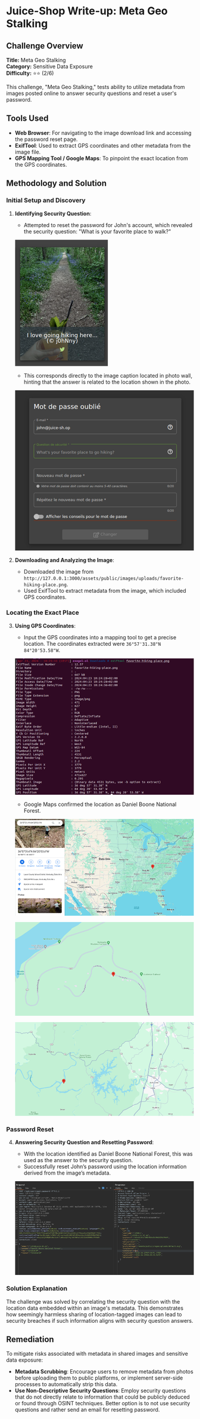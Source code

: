 # Juice-Shop Write-up: Meta Geo Stalking

## Challenge Overview

**Title:** Meta Geo Stalking\
**Category:** Sensitive Data Exposure\
**Difficulty:** ⭐⭐ (2/6)

This challenge, "Meta Geo Stalking," tests ability to utilize metadata from images posted online to answer security questions and reset a user's password. 

## Tools Used

- **Web Browser**: For navigating to the image download link and accessing the password reset page.
- **ExifTool**: Used to extract GPS coordinates and other metadata from the image file.
- **GPS Mapping Tool / Google Maps**: To pinpoint the exact location from the GPS coordinates.

## Methodology and Solution

### Initial Setup and Discovery

1. **Identifying Security Question**:
   - Attempted to reset the password for John's account, which revealed the security question: "What is your favorite place to walk?"

   ![reset question](../assets/difficulty2/meta_geostaking_1.png)

   - This corresponds directly to the image caption located in photo wall, hinting that the answer is related to the location shown in the photo.

   ![image from photo wall](../assets/difficulty2/meta_geostaking_2.png)

2. **Downloading and Analyzing the Image**:
   - Downloaded the image from `http://127.0.0.1:3000/assets/public/images/uploads/favorite-hiking-place.png`.
   - Used ExifTool to extract metadata from the image, which included GPS coordinates.

### Locating the Exact Place

3. **Using GPS Coordinates**:
   - Input the GPS coordinates into a mapping tool to get a precise location. The coordinates extracted were `36°57'31.38"N 84°20'53.58"W`.

   ![gps](../assets/difficulty2/meta_geostaking_3.png)

   - Google Maps confirmed the location as Daniel Boone National Forest.

   ![localisation zoom 3](../assets/difficulty2/meta_geostaking_4.png)

   ![localisation zoom 2](../assets/difficulty2/meta_geostaking_5.png)

   ![localisation zoom 1](../assets/difficulty2/meta_geostaking_6.png)

### Password Reset

4. **Answering Security Question and Resetting Password**:
   - With the location identified as Daniel Boone National Forest, this was used as the answer to the security question.
   - Successfully reset John’s password using the location information derived from the image’s metadata.

   ![request to reset](../assets/difficulty2/meta_geostaking_7.png)

### Solution Explanation

The challenge was solved by correlating the security question with the location data embedded within an image's metadata. This demonstrates how seemingly harmless sharing of location-tagged images can lead to security breaches if such information aligns with security question answers.

## Remediation

To mitigate risks associated with metadata in shared images and sensitive data exposure:

- **Metadata Scrubbing**: Encourage users to remove metadata from photos before uploading them to public platforms, or implement server-side processes to automatically strip this data.
- **Use Non-Descriptive Security Questions**: Employ security questions that do not directly relate to information that could be publicly deduced or found through OSINT techniques. Better option is to not use security questions and rather send an email for resetting password.

